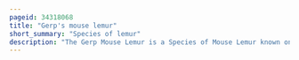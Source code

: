 ```yaml
---
pageid: 34318068
title: "Gerp's mouse lemur"
short_summary: "Species of lemur"
description: "The Gerp Mouse Lemur is a Species of Mouse Lemur known only from the Sahafina forest in eastern Madagascar near mantadia national Park. In 2012 a german and malagasy Research Team announced its Discovery. The Sahafina Forest had not been studied until 2008 and 2009, when Groupe d'étude et de Recherche Sur les Primates de Madagascar —A malagasy-based Research and Conservation Group for which the Lemur is named—inventoried the Forest's Lemurs."
---
```


